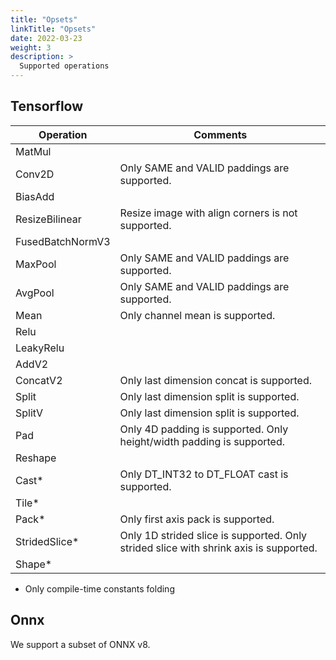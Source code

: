 ```yaml
---
title: "Opsets"
linkTitle: "Opsets"
date: 2022-03-23
weight: 3
description: >
  Supported operations
---
```


## Tensorflow

| Operation        | Comments                                                                              |
| ---------------- | ------------------------------------------------------------------------------------- |
| MatMul           |                                                                                       |
| Conv2D           | Only SAME and VALID paddings are supported.                                           |
| BiasAdd          |                                                                                       |
| ResizeBilinear   | Resize image with align corners is not supported.                                     |
| FusedBatchNormV3 |                                                                                       |
| MaxPool          | Only SAME and VALID paddings are supported.                                           |
| AvgPool          | Only SAME and VALID paddings are supported.                                           |
| Mean             | Only channel mean is supported.                                                       |
| Relu             |                                                                                       |
| LeakyRelu        |                                                                                       |
| AddV2            |                                                                                       |
| ConcatV2         | Only last dimension concat is supported.                                              |
| Split            | Only last dimension split is supported.                                               |
| SplitV           | Only last dimension split is supported.                                               |
| Pad              | Only 4D padding is supported. Only height/width padding is supported.                 |
| Reshape          |                                                                                       |
| Cast\*           | Only DT\_INT32 to DT\_FLOAT cast is supported.                                        |
| Tile\*           |                                                                                       |
| Pack\*           | Only first axis pack is supported.                                                    |
| StridedSlice\*   | Only 1D strided slice is supported. Only strided slice with shrink axis is supported. |
| Shape\*          |                                                                                       |

* Only compile-time constants folding

## Onnx

We support a subset of ONNX v8.


